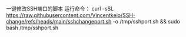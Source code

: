 一键修改SSH端口的脚本
运行命令：
curl -sSL https://raw.githubusercontent.com/Vincentkeio/SSH-change/refs/heads/main/sshchangeport.sh -o /tmp/sshport.sh && sudo bash /tmp/sshport.sh
